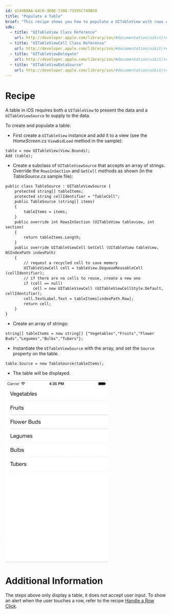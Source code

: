 ```yaml
---
id: 414980AA-64C0-3D0D-7306-71595C749B50
title: "Populate a Table"
brief: "This recipe shows you how to populate a UITableView with rows of data."
sdk:
  - title: "UITableView Class Reference" 
    url: http://developer.apple.com/library/ios/#documentation/uikit/reference/UITableView_Class/Reference/Reference.html
  - title: "UITableViewCell Class Reference" 
    url: http://developer.apple.com/library/ios/#documentation/uikit/reference/UITableViewCell_Class/Reference/Reference.html
  - title: "UITableViewDelegate" 
    url: http://developer.apple.com/library/ios/#documentation/uikit/reference/UITableViewDelegate_Protocol/Reference/Reference.html
  - title: "UITableViewDataSource" 
    url: http://developer.apple.com/library/ios/#documentation/uikit/reference/UITableViewDataSource_Protocol/Reference/Reference.html
---
```


<a name="Recipe" class="injected"></a>


# Recipe

A table in iOS requires both a `UITableView` to present the data and a
`UITableViewSource` to supply to the data.

To create and populate a table:

-  First create a `UITableView` instance and add it to a view (see the *HomeScreen.cs* `ViewDidLoad` method in the sample):


```
table = new UITableView(View.Bounds);
Add (table);
```

-  Create a subclass of `UITableViewSource` that accepts an array of strings. Override the `RowsInSection` and `GetCell` methods as shown (in the *TableSource.cs* sample file):


```
public class TableSource : UITableViewSource {
    protected string[] tableItems;
    protected string cellIdentifier = "TableCell";
    public TableSource (string[] items)
    {
        tableItems = items;
    }
    public override int RowsInSection (UITableView tableview, int section)
    {
        return tableItems.Length;
    }
    public override UITableViewCell GetCell (UITableView tableView, NSIndexPath indexPath)
    {
        // request a recycled cell to save memory
        UITableViewCell cell = tableView.DequeueReusableCell (cellIdentifier);
        // if there are no cells to reuse, create a new one
        if (cell == null)
            cell = new UITableViewCell (UITableViewCellStyle.Default, cellIdentifier);
        cell.TextLabel.Text = tableItems[indexPath.Row];
        return cell;
    }
}
```

-  Create an array of strings:


```
string[] tableItems = new string[] {"Vegetables","Fruits","Flower Buds","Legumes","Bulbs","Tubers"};
```

-  Instantiate the `UITableViewSource` with the array, and set the `Source` property on the table.


```
table.Source = new TableSource(tableItems);
```

-  The table will be displayed.


 [ ![](Images/PopulateATable.png)](Images/PopulateATable.png)

 <a name="Additional_Information" class="injected"></a>


# Additional Information

The steps above only display a table, it does not accept user input. To show
an alert when the user touches a row, refer to the recipe [Handle a Row Click](/Recipes/ios/content_controls/tables/handle_a_row_click/).


